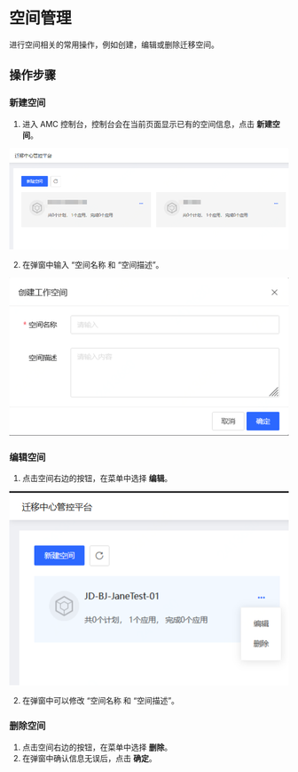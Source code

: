 # 空间管理
进行空间相关的常用操作，例如创建，编辑或删除迁移空间。

## 操作步骤
### 新建空间
1. 进入 AMC 控制台，控制台会在当前页面显示已有的空间信息，点击 **新建空间**。

  ![](../../../../../image/AMC/space-list.png)

2. 在弹窗中输入 “空间名称 和 “空间描述”。

  ![](../../../../../image/AMC/create-space.png)

### 编辑空间
1. 点击空间右边的按钮，在菜单中选择 **编辑**。

  ![](../../../../../image/AMC/space-action.png)

2. 在弹窗中可以修改 “空间名称 和 “空间描述”。

### 删除空间
1. 点击空间右边的按钮，在菜单中选择 **删除**。
2. 在弹窗中确认信息无误后，点击 **确定**。
